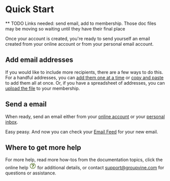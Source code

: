 <span id="gv-quick-start"> </span>
# Quick Start

<span class="todo">
** TODO Links needed:  send email, add to membership.  Those doc files may be moving so waiting until they have their final place
</span>

Once your account is created, you're ready to send yourself an email created from your online account or from your personal email account.  

## Add email addresses

If you would like to include more recipients, there are a few ways to do this.  For a handful addresses, you can [add them one at a time](/2-members/1_3-membersAdd.md?[LINK-QARGS-DOC]#gv-2members-13membersAdd) or [copy and paste](/2-members/1_1-membersAdd.md?[LINK-QARGS-DOC]#gv-2members-11membersAdd) to add them all at once.  Or, if you have a spreadsheet of addresses, you can [upload the file](/2-members/1_2-membersAdd.md?[LINK-QARGS-DOC]#gv-2members-12membersAdd) to your membership.

## Send a email

When ready, send an email either from your [online account](/3-send/1-sendOnline.md?[LINK-QARGS-DOC]#gv-3send-1sendOnline) or your [personal inbox](/3-send/2-sendInbox.md?[LINK-QARGS-DOC]#gv-3send-2sendInbox).

Easy peasy.  And now you can check your [Email Feed](/4-feed/1-feedIntro.md?[LINK-QARGS-DOC]#gv-4feeed-1feedInto) for your new email.

## Where to get more help

For more help, read more how-tos from the documentation topics, click the online help <img src="/docimages/question-icon.png" height="22"> for additional details, or contact support@groupvine.com for questions or assistance.
